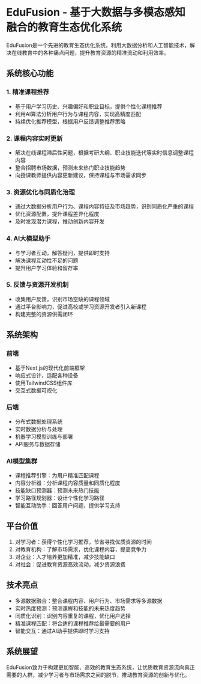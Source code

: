 # EduFusion - 基于大数据与多模态感知融合的教育生态优化系统

EduFusion是一个先进的教育生态优化系统，利用大数据分析和人工智能技术，解决在线教育中的各种痛点问题，提升教育资源的精准流动和利用效率。

## 系统核心功能

### 1. 精准课程推荐
- 基于用户学习历史、兴趣偏好和职业目标，提供个性化课程推荐
- 利用AI算法分析用户行为与课程内容，实现高精度匹配
- 持续优化推荐模型，根据用户反馈调整推荐策略

### 2. 课程内容实时更新
- 解决在线课程滞后性问题，根据考研大纲、职业技能迭代等实时信息调整课程内容
- 整合招聘市场数据，预测未来热门职业技能趋势
- 向授课教师提供内容更新建议，保持课程与市场需求同步

### 3. 资源优化与同质化治理
- 通过大数据分析用户行为、课程内容特征及市场趋势，识别同质化严重的课程
- 优化资源配置，提升课程差异化程度
- 及时发现潜力课程，推动创新内容开发

### 4. AI大模型助手
- 与学习者互动，解答疑问，提供即时支持
- 解决课程互动性不足的问题
- 提升用户学习体验和留存率

### 5. 反馈与资源开发机制
- 收集用户反馈，识别市场空缺的课程领域
- 通过平台影响力，促进高校或学习资源开发者引入新课程
- 构建完整的资源供需闭环

## 系统架构

### 前端
- 基于Next.js的现代化前端框架
- 响应式设计，适配各种设备
- 使用TailwindCSS组件库
- 交互式数据可视化

### 后端
- 分布式数据处理系统
- 实时数据分析与处理
- 机器学习模型训练与部署
- API服务与数据存储

### AI模型集群
- 课程推荐引擎：为用户精准匹配课程
- 内容分析器：分析课程内容质量和同质化程度
- 技能缺口预测器：预测未来热门技能
- 学习路径规划器：设计个性化学习路径
- 智能互动助手：回答用户问题，提供学习支持

## 平台价值
1. 对学习者：获得个性化学习推荐，节省寻找优质资源的时间
2. 对教育机构：了解市场需求，优化课程内容，提高竞争力
3. 对企业：人才培养更加精准，减少技能缺口
4. 对社会：促进教育资源高效流动，减少资源浪费

## 技术亮点
- 多源数据融合：整合课程内容、用户行为、市场需求等多源数据
- 实时热度预测：预测课程和技能的未来热度趋势
- 同质化识别：识别内容重复的课程，优化用户选择
- 精准课程匹配：将合适的课程推荐给最需要的用户
- 智能交互：通过AI助手提供即时学习支持

## 系统展望
EduFusion致力于构建更加智能、高效的教育生态系统，让优质教育资源流向真正需要的人群，减少学习者与市场需求之间的脱节，推动教育资源的创新与优化。 
